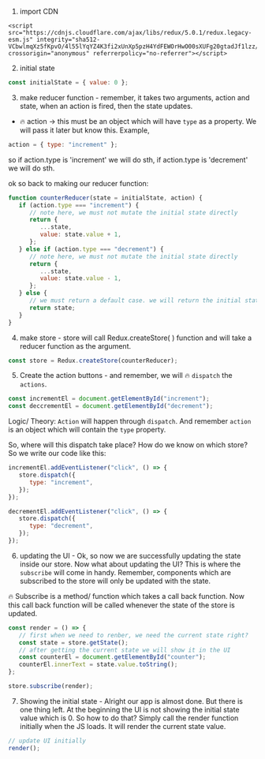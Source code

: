 1. import CDN

```
<script src="https://cdnjs.cloudflare.com/ajax/libs/redux/5.0.1/redux.legacy-esm.js" integrity="sha512-VCbwlmqXz5fKpvO/4l55lYqYZ4K3fi2xUnXp5pzH4YdFEWOrHwO00sXUFg20gtadJf1lzz/ZZjSNjCEOZWDJjg==" crossorigin="anonymous" referrerpolicy="no-referrer"></script>
```

2. initial state

```js
const initialState = { value: 0 };
```

3. make reducer function - remember, it takes two arguments, action and state, when an action is fired, then the state updates.

-  🔥 action -> this must be an object which will have `type` as a property. We will pass it later but know this. Example,

```js
action = { type: "increment" };
```

so if action.type is 'increment' we will do sth, if action.type is 'decrement' we will do sth.

ok so back to making our reducer function:

```js
function counterReducer(state = initialState, action) {
   if (action.type === "increment") {
      // note here, we must not mutate the initial state directly
      return {
         ...state,
         value: state.value + 1,
      };
   } else if (action.type === "decrement") {
      // note here, we must not mutate the initial state directly
      return {
         ...state,
         value: state.value - 1,
      };
   } else {
      // we must return a default case. we will return the initial state
      return state;
   }
}
```

4. make store - store will call Redux.createStore( ) function and will take a reducer function as the argument.

```js
const store = Redux.createStore(counterReducer);
```

5. Create the action buttons - and remember, we will 🔥 `dispatch` the `actions`.

```js
const incrementEl = document.getElementById("increment");
const deccrementEl = document.getElementById("decrement");
```

Logic/ Theory: `Action` will happen through `dispatch`. And remember `action` is an object which will contain the `type` property.

So, where will this dispatch take place? How do we know on which store? So we write our code like this:

```js
incrementEl.addEventListener("click", () => {
   store.dispatch({
      type: "increment",
   });
});

decrementEl.addEventListener("click", () => {
   store.dispatch({
      type: "decrement",
   });
});
```

6. updating the UI - Ok, so now we are successfully updating the state inside our store. Now what about updating the UI? This is where the `subscribe` will come in handy. Remember, components which are subscribed to the store will only be updated with the state.

🔥 Subscribe is a method/ function which takes a call back function. Now this call back function will be called whenever the state of the store is updated.

```js
const render = () => {
   // first when we need to renber, we need the current state right?
   const state = store.getState();
   // after getting the current state we will show it in the UI
   const counterEl = document.getElementById("counter");
   counterEl.innerText = state.value.toString();
};

store.subscribe(render);
```

7. Showing the initial state - Alright our app is almost done. But there is one thing left. At the beginning the UI is not showing the initial state value which is 0. So how to do that? Simply call the render function initially when the JS loads. It will render the current state value.

```js
// update UI initially
render();
```
